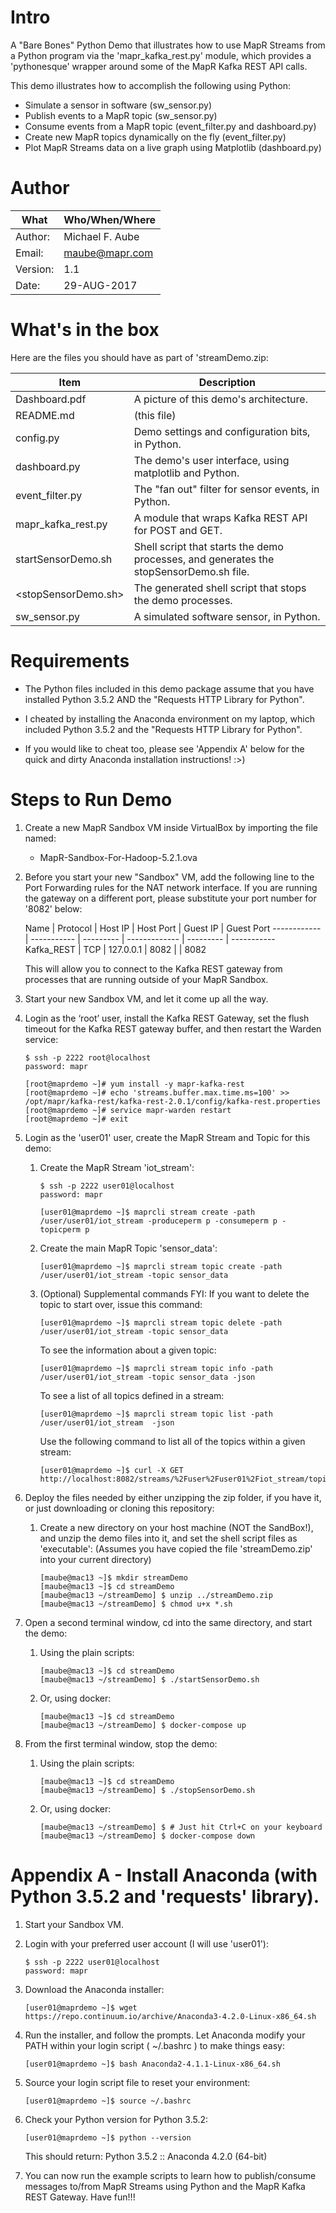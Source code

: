 # Intro

A "Bare Bones" Python Demo that illustrates how to use MapR Streams
from a Python program via the 'mapr_kafka_rest.py' module, which provides
a 'pythonesque' wrapper around some of the MapR Kafka REST API calls.

This demo illustrates how to accomplish the following using Python:

* Simulate a sensor in software  (sw_sensor.py)
* Publish events to a MapR topic (sw_sensor.py)
* Consume events from a MapR topic (event_filter.py and dashboard.py)
* Create new MapR topics dynamically on the fly (event_filter.py)
* Plot MapR Streams data on a live graph using Matplotlib (dashboard.py)
      
# Author

   What      | Who/When/Where
-------- | --------------
Author:  | Michael F. Aube
Email:   | maube@mapr.com
Version: | 1.1
Date:    | 29-AUG-2017

# What's in the box

Here are the files you should have as part of 'streamDemo.zip:

 Item | Description
 ----- | ----------
 Dashboard.pdf            | A picture of this demo's architecture.
 README.md                | (this file)
 config.py                | Demo settings and configuration bits, in Python.
 dashboard.py             | The demo's user interface, using matplotlib and Python.
 event_filter.py          | The "fan out" filter for sensor events, in Python.
 mapr_kafka_rest.py       | A module that wraps Kafka REST API for POST and GET.
 startSensorDemo.sh       | Shell script that starts the demo processes, and generates the stopSensorDemo.sh file.
 <stopSensorDemo.sh>      | The generated shell script that stops the demo processes.
 sw_sensor.py             | A simulated software sensor, in Python.


# Requirements

* The Python files included in this demo package assume that you have installed Python 3.5.2 AND the "Requests HTTP Library for Python".

* I cheated by installing the Anaconda environment on my laptop, which included Python 3.5.2 and the "Requests HTTP Library for Python".

* If you would like to cheat too, please see 'Appendix A' below for the quick and dirty Anaconda installation instructions!  :>)

# Steps to Run Demo

1. Create a new MapR Sandbox VM inside VirtualBox by importing the file named:
   
   * MapR-Sandbox-For-Hadoop-5.2.1.ova
   
2. Before you start your new "Sandbox" VM, add the following line to
   the Port Forwarding rules for the NAT network interface.  If you are
   running the gateway on a different port, please substitute your port
   number for '8082' below:

   Name     |    Protocol | Host IP   |    Host Port  | Guest IP |  Guest Port
------------ | ----------- | --------- | ------------- | --------- | -----------
  Kafka_REST   |    TCP      | 127.0.0.1 |   8082        |           | 8082
   
   This will allow you to connect to the Kafka REST gateway from processes that
   are running outside of your MapR Sandbox.
   

3. Start your new Sandbox VM, and let it come up all the way.


4. Login as the ‘root’ user, install the Kafka REST Gateway, set the flush timeout 
   for the Kafka REST gateway buffer, and then restart the Warden service:

   ```
   $ ssh -p 2222 root@localhost
   password: mapr

   [root@maprdemo ~]# yum install -y mapr-kafka-rest
   [root@maprdemo ~]# echo 'streams.buffer.max.time.ms=100' >> /opt/mapr/kafka-rest/kafka-rest-2.0.1/config/kafka-rest.properties
   [root@maprdemo ~]# service mapr-warden restart
   [root@maprdemo ~]# exit
   ```

5. Login as the 'user01' user, create the MapR Stream and Topic for this demo:
    1. Create the MapR Stream 'iot_stream':

       ```
       $ ssh -p 2222 user01@localhost
       password: mapr

       [user01@maprdemo ~]$ maprcli stream create -path /user/user01/iot_stream -produceperm p -consumeperm p -topicperm p
       ```

    2. Create the main MapR Topic 'sensor_data':

       ```
       [user01@maprdemo ~]$ maprcli stream topic create -path /user/user01/iot_stream -topic sensor_data
       ```

    3. (Optional) Supplemental commands
       FYI:  If you want to delete the topic to start over, issue this command:
       ```
       [user01@maprdemo ~]$ maprcli stream topic delete -path /user/user01/iot_stream -topic sensor_data
       ```

       To see the information about a given topic:
       ```
       [user01@maprdemo ~]$ maprcli stream topic info -path /user/user01/iot_stream -topic sensor_data -json
       ```

       To see a list of all topics defined in a stream:
       ```
       [user01@maprdemo ~]$ maprcli stream topic list -path /user/user01/iot_stream  -json
       ```

       Use the following command to list all of the topics within a given stream:
       ```
       [user01@maprdemo ~]$ curl -X GET http://localhost:8082/streams/%2Fuser%2Fuser01%2Fiot_stream/topics
       ```


6. Deploy the files needed by either unzipping the zip folder, if you have it, or just downloading or cloning this repository:

    1. Create a new directory on your host machine (NOT the SandBox!), and unzip the demo files into it, and set the shell script files as 'executable': (Assumes you have copied the file 'streamDemo.zip' into your current directory)

       ```
       [maube@mac13 ~]$ mkdir streamDemo
       [maube@mac13 ~]$ cd streamDemo
       [maube@mac13 ~/streamDemo] $ unzip ../streamDemo.zip
       [maube@mac13 ~/streamDemo] $ chmod u+x *.sh
       ```
   
   
7. Open a second terminal window, cd into the same directory, and start the demo:

   1. Using the plain scripts:
       ```
       [maube@mac13 ~]$ cd streamDemo
       [maube@mac13 ~/streamDemo] $ ./startSensorDemo.sh
       ```

   2. Or, using docker:
       ```
       [maube@mac13 ~]$ cd streamDemo
       [maube@mac13 ~/streamDemo] $ docker-compose up
       ```
   
8. From the first terminal window, stop the demo:

   1. Using the plain scripts:
       ```
       [maube@mac13 ~]$ cd streamDemo
       [maube@mac13 ~/streamDemo] $ ./stopSensorDemo.sh
       ```

   2. Or, using docker:
       ```
       [maube@mac13 ~/streamDemo] $ # Just hit Ctrl+C on your keyboard
       [maube@mac13 ~/streamDemo] $ docker-compose down
       ```

# Appendix A - Install Anaconda (with Python 3.5.2 and 'requests' library).


1. Start your Sandbox VM.


2. Login with your preferred user account (I will use 'user01'):

    ```
    $ ssh -p 2222 user01@localhost
    password: mapr
    ```


3. Download the Anaconda installer:
    ```
    [user01@maprdemo ~]$ wget https://repo.continuum.io/archive/Anaconda3-4.2.0-Linux-x86_64.sh
    ```

4. Run the installer, and follow the prompts.  Let Anaconda modify your PATH within your
    login script ( ~/.bashrc ) to make things easy:

    ```
    [user01@maprdemo ~]$ bash Anaconda2-4.1.1-Linux-x86_64.sh
    ```

5. Source your login script file to reset your environment:

    ```
    [user01@maprdemo ~]$ source ~/.bashrc
    ```

6. Check your Python version for Python 3.5.2:

    ```
    [user01@maprdemo ~]$ python --version
    ```
    This should return:  Python 3.5.2 :: Anaconda 4.2.0 (64-bit)

 
7. You can now run the example scripts to learn how to publish/consume messages to/from MapR Streams using Python and the MapR Kafka REST Gateway.  Have fun!!!

   
